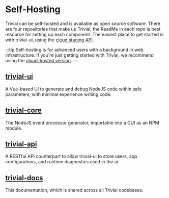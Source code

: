 # Self-Hosting

Trivial can be self-hosted and is available as open source software. There are four repositories that make up Trivial, the ReadMe in each repo is best resource for setting up each component. The easiest place to get started is with trivial-ui, using the [cloud staging API](/developer-guides/cloud-staging-api).




:::tip Self-hosting is for advanced users with a background in web infrastructure.
If you're just getting started with Trivial, we recommend using the [cloud-hosted version](https://www.trivialapps.io).
:::

## [trivial-ui](https://github.com/solid-adventure/trivial-ui)
A Vue-based UI to generate and debug NodeJS code within safe parameters, with minimal experience writing code.

## [trivial-core](https://github.com/solid-adventure/trivial-core)
The NodeJS event processor generator, importable into a GUI as an NPM module.

## [trivial-api](https://github.com/solid-adventure/trivial-api)
A RESTful API counterpart to allow trivial-ui to store users, app configurations, and runtime diagnostics used in the ui.

## [trivial-docs](https://github.com/solid-adventure/trivial-docs)
This documentation, which is shared across all Trivial codebases.

